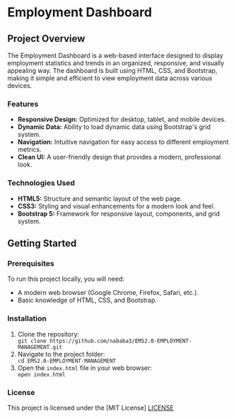 <h1>Employment Dashboard</h1>
<h2>Project Overview</h2>
<p>The Employment Dashboard is a web-based interface designed to display employment statistics and trends in an organized, responsive, and visually appealing way. The dashboard is built using HTML, CSS, and Bootstrap, making it simple and efficient to view employment data across various devices.</p>
<h3>Features</h3>
<ul>
  <li><strong>Responsive Design:</strong> Optimized for desktop, tablet, and mobile devices.</li>
  <li><strong>Dynamic Data:</strong> Ability to load dynamic data using Bootstrap's grid system.</li>
  <li><strong>Navigation:</strong> Intuitive navigation for easy access to different employment metrics.</li>
  <li><strong>Clean UI:</strong> A user-friendly design that provides a modern, professional look.</li>
</ul>
<h3>Technologies Used</h3>
<ul>
  <li><strong>HTML5:</strong> Structure and semantic layout of the web page.</li>
  <li><strong>CSS3:</strong> Styling and visual enhancements for a modern look and feel.</li>
  <li><strong>Bootstrap 5:</strong> Framework for responsive layout, components, and grid system.</li>
</ul>

<h2>Getting Started</h2>
<h3>Prerequisites</h3>
<p>To run this project locally, you will need:</p>
<ul>
  <li>A modern web browser (Google Chrome, Firefox, Safari, etc.).</li>
  <li>Basic knowledge of HTML, CSS, and Bootstrap.</li>
</ul>
<h3>Installation</h3>
<ol>
  <li>Clone the repository:</li>
  <code>git clone https://github.com/nababa3/EMS2.0-EMPLOYMENT-MANAGEMENT.git</code>
  <li>Navigate to the project folder:</li>
  <code>cd EMS2.0-EMPLOYMENT-MANAGEMENT</code>
  <li>Open the <code>index.html</code> file in your web browser:</li>
  <code>open index.html</code>
</ol>


<h3>License</h3>
<p>This project is licensed under the [MIT License] <a href="#">LICENSE</a></p>
